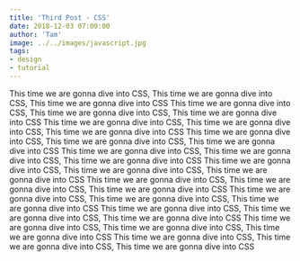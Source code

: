 ```yaml
---
title: 'Third Post - CSS'
date: 2018-12-03 07:00:00
author: 'Tam'
image: ../../images/javascript.jpg
tags:
- design
- tutorial
---
```


This time we are gonna dive into CSS, This time we are gonna dive into CSS, This time we are gonna dive into CSS
This time we are gonna dive into CSS, This time we are gonna dive into CSS, This time we are gonna dive into CSS
This time we are gonna dive into CSS, This time we are gonna dive into CSS, This time we are gonna dive into CSS
This time we are gonna dive into CSS, This time we are gonna dive into CSS, This time we are gonna dive into CSS
This time we are gonna dive into CSS, This time we are gonna dive into CSS, This time we are gonna dive into CSS
This time we are gonna dive into CSS, This time we are gonna dive into CSS, This time we are gonna dive into CSS
This time we are gonna dive into CSS, This time we are gonna dive into CSS, This time we are gonna dive into CSS
This time we are gonna dive into CSS, This time we are gonna dive into CSS, This time we are gonna dive into CSS
This time we are gonna dive into CSS, This time we are gonna dive into CSS, This time we are gonna dive into CSS
This time we are gonna dive into CSS, This time we are gonna dive into CSS, This time we are gonna dive into CSS
This time we are gonna dive into CSS, This time we are gonna dive into CSS, This time we are gonna dive into CSS